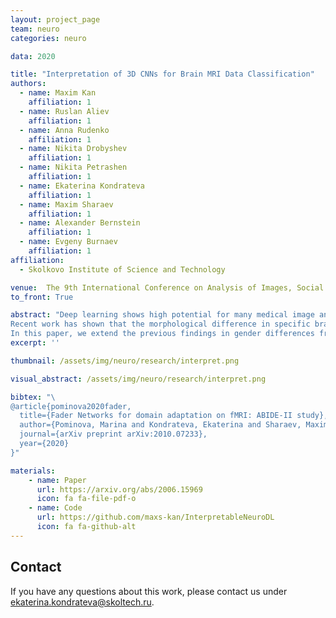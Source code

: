 ```yaml
---
layout: project_page
team: neuro
categories: neuro

data: 2020

title: "Interpretation of 3D CNNs for Brain MRI Data Classification"
authors:
  - name: Maxim Kan
    affiliation: 1
  - name: Ruslan Aliev
    affiliation: 1
  - name: Anna Rudenko
    affiliation: 1
  - name: Nikita Drobyshev
    affiliation: 1
  - name: Nikita Petrashen
    affiliation: 1
  - name: Ekaterina Kondrateva
    affiliation: 1
  - name: Maxim Sharaev
    affiliation: 1
  - name: Alexander Bernstein
    affiliation: 1
  - name: Evgeny Burnaev
    affiliation: 1
affiliation:
  - Skolkovo Institute of Science and Technology

venue:  The 9th International Conference on Analysis of Images, Social Networks and Texts (AIST2020)
to_front: True

abstract: "Deep learning shows high potential for many medical image analysis tasks. Neural networks can work with full-size data without extensive preprocessing and feature generation and, thus, information loss.
Recent work has shown that the morphological difference in specific brain regions can be found on MRI with the means of Convolution Neural Networks (CNN). However,  interpretation of the existing models is based on a region of interest and can not be extended to voxel-wise image interpretation on a whole image. In the current work, we consider the classification task on a large-scale open-source dataset of young healthy subjects — an exploration of brain differences between men and women.
In this paper, we extend the previous findings in gender differences from diffusion-tensor imaging on T1 brain MRI scans. We provide the voxel-wise 3D CNN interpretation comparing the results of three interpretation methods: Meaningful Perturbations, Grad CAM and Guided Backpropagation, and contribute with the open-source library."
excerpt: ''

thumbnail: /assets/img/neuro/research/interpret.png

visual_abstract: /assets/img/neuro/research/interpret.png

bibtex: "\
@article{pominova2020fader,
  title={Fader Networks for domain adaptation on fMRI: ABIDE-II study},
  author={Pominova, Marina and Kondrateva, Ekaterina and Sharaev, Maxim and Bernstein, Alexander and Burnaev, Evgeny},
  journal={arXiv preprint arXiv:2010.07233},
  year={2020}
}"

materials:
    - name: Paper
      url: https://arxiv.org/abs/2006.15969
      icon: fa fa-file-pdf-o
    - name: Code
      url: https://github.com/maxs-kan/InterpretableNeuroDL
      icon: fa fa-github-alt
---
```

## Contact
If you have any questions about this work, please contact us under [ekaterina.kondrateva@skoltech.ru](mailto:ekaterina.kondrateva@skoltech.ru).
